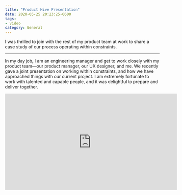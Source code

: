 ```yaml
---
title: "Product Hive Presentation"
date: 2020-05-25 20:23:25-0600
tags:
- video
category: General
---
```


I was thrilled to join with the rest of my product team at work to share a case study of our process operating within constraints.

***

In my day job, I am an engineering manager and get to work closely with my product team—our product manager, our UX designer, and me. We recently gave a joint presentation on working within constraints, and how we have approached things with our current project. I am extremely fortunate to work with talented and capable people, and it was delightful to prepare and deliver together.

<div class="embed-responsive embed-responsive-16by9">
    <iframe class="embed-responsive-item" width="560" height="315" src="https://www.youtube-nocookie.com/embed/A28eJYJ1kwo" frameborder="0" allow="accelerometer; autoplay; encrypted-media; gyroscope; picture-in-picture" allowfullscreen></iframe>
</div>
